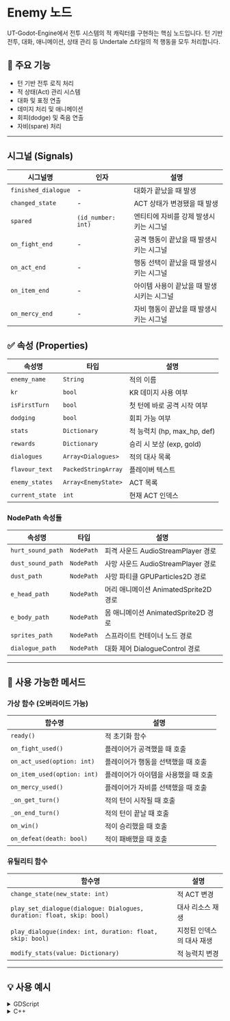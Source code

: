 # Enemy 노드

UT-Godot-Engine에서 전투 시스템의 적 캐릭터를 구현하는 핵심 노드입니다.
턴 기반 전투, 대화, 애니메이션, 상태 관리 등 Undertale 스타일의 적 행동을 모두 처리합니다.


## 📌 주요 기능

* 턴 기반 전투 로직 처리
* 적 상태(Act) 관리 시스템
* 대화 및 표정 연출
* 데미지 처리 및 애니메이션
* 회피(dodge) 및 죽음 연출
* 자비(spare) 처리


---

## 시그널 (Signals)

| 시그널명 | 인자 | 설명 |
| --- | --- | --- |
| `finished_dialogue` | - | 대화가 끝났을 때 발생 |
| `changed_state` | - | ACT 상태가 변경됐을 때 발생 |
| `spared` | `(id_number: int)` | 엔티티에 자비를 강제 발생시키는 시그널 |
| `on_fight_end` | - | 공격 행동이 끝났을 때 발생시키는 시그널 |
| `on_act_end` | - | 행동 선택이 끝났을 때 발생시키는 시그널 |
| `on_item_end` | - | 아이템 사용이 끝났을 때 발생시키는 시그널 |
| `on_mercy_end` | - | 자비 행동이 끝났을 때 발생시키는 시그널 |


## ✅ 속성 (Properties)

| 속성명 | 타입 | 설명 |
| --- | --- | --- |
| `enemy_name` | `String` | 적의 이름 |
| `kr` | `bool` | KR 데미지 사용 여부 |
| `isFirstTurn` | `bool` | 첫 턴에 바로 공격 시작 여부 |
| `dodging` | `bool` | 회피 가능 여부 |
| `stats` | `Dictionary` | 적 능력치 (hp, max_hp, def) |
| `rewards` | `Dictionary` | 승리 시 보상 (exp, gold) |
| `dialogues` | `Array<Dialogues>` | 적의 대사 목록 |
| `flavour_text` | `PackedStringArray` | 플레이버 텍스트 |
| `enemy_states` | `Array<EnemyState>` | ACT 목록 |
| `current_state` | `int` | 현재 ACT 인덱스 |

### NodePath 속성들

| 속성명 | 타입 | 설명 |
| --- | --- | --- |
| `hurt_sound_path` | `NodePath` | 피격 사운드 AudioStreamPlayer 경로 |
| `dust_sound_path` | `NodePath` | 사망 사운드 AudioStreamPlayer 경로 |
| `dust_path` | `NodePath` | 사망 파티클 GPUParticles2D 경로 |
| `e_head_path` | `NodePath` | 머리 애니메이션 AnimatedSprite2D 경로 |
| `e_body_path` | `NodePath` | 몸 애니메이션 AnimatedSprite2D 경로 |
| `sprites_path` | `NodePath` | 스프라이트 컨테이너 노드 경로 |
| `dialogue_path` | `NodePath` | 대화 제어 DialogueControl 경로 |

---

## 🔧 사용 가능한 메서드

### 가상 함수 (오버라이드 가능)

| 함수명 | 설명 |
| --- | --- |
| `ready()` | 적 초기화 함수 |
| `on_fight_used()` | 플레이어가 공격했을 때 호출 |
| `on_act_used(option: int)` | 플레이어가 행동을 선택했을 때 호출 |
| `on_item_used(option: int)` | 플레이어가 아이템을 사용했을 때 호출 |
| `on_mercy_used()` | 플레이어가 자비를 선택했을 때 호출 |
| `_on_get_turn()` | 적의 턴이 시작될 때 호출 |
| `_on_end_turn()` | 적의 턴이 끝날 때 호출 |
| `on_win()` | 적이 승리했을 때 호출 |
| `on_defeat(death: bool)` | 적이 패배했을 때 호출 |

### 유틸리티 함수

| 함수명 | 설명 |
| --- | --- |
| `change_state(new_state: int)` | 적 ACT 변경 |
| `play_set_dialogue(dialogue: Dialogues, duration: float, skip: bool)` | 대사 리소스 재생 |
| `play_dialogue(index: int, duration: float, skip: bool)` | 지정된 인덱스의 대사 재생 |
| `modify_stats(value: Dictionary)` | 적 능력치 변경 |


---

## 💡 사용 예시

<details>
<summary>GDScript</summary>

```gdscript
extends Enemy
@onready var attack = preload("res://Game/mainAttacks/attack_sans_gd.tscn");

func _on_get_turn() -> void:
	box.change_size(Vector2(350, 140), false, 0.3);
	var base = attacks.add_attack(attack) as AttackBase
	base.start_attack();

func on_fight_used() -> void:
	play_set_dialogue(Dialogues.new().from(["헤 내가 맞아줄꺼라 생각했어?"]));
	await finished_dialogue;
	on_fight_end.emit();
```

</details>

<details>
<summary>C++</summary>

```cpp
#include "enemy_amalgamates.h"
#include "src/mainAttacks/amalgamates/attack_amalgamates.h"
#include "env.h"

void Enemy_Amalgamates::ready() {
    attackScene = ResourceLoader::get_singleton()->load("res://Game/mainAttacks/attack_amalgamates.tscn");
}

void Enemy_Amalgamates::_on_get_turn() {
    attacks->add_attack(attackScene);
    attacks->start_attacks();
}

void Enemy_Amalgamates::on_item_used(int option) {
    box->blitter_print({ 
        String::utf8("* 엔도제니가 당신이 방금 장착한 막대기에 관심이 있는거 같다"), String::utf8("* 당신은 막대기를 던졌다")
    });
    sys->executeTrue([this]() { return !global->get_battle_text_box(); },
    [this]() {
        emit_signal("on_item_end");
    });
}
```

</details>